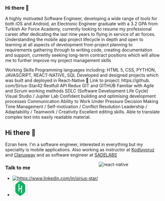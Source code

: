 ### Hi there 👋


A highly motivated Software Engineer, developing a wide range of tools for both iOS and Android, an Electronic Engineer graduate with a 3.2 GPA from Turkish Air Force Academy, currently looking to resume my professional career after dedicating the last nine years to flying in service of air forces. Understanding the mobile app project lifecycle in depth and open to learning at all aspects of development from project planning to requirements gathering through to writing code, creating documentation and support, currently seeking long-term contract positions which will allow me to further improve my project management skills



Working Skills
 	Programming languages including: HTML 5, CSS, PYTHON, JAVASCRIPT, REACT-NATIVE, SQL
 	Developed and designed projects which was built and deployed in React-Native
	Link to project: https://github. com/Sirius-Star42
 	Restfull API
 	Redux
 	GIT and GITHUB 
 	Familiar with Agile and Scrum working methods
 	SDLC (Software Development Life Cycle)
 	Visual Studio / Jupiter Lab
 	Confident building and optimising development processes
 	Communication
 	Ability to Work Under Pressure
 	Decision Making
 	Time Management / Self-motivation / Conflict Resolution
 	Leadership / Adaptability / Teamwork / Creativity
 	Excellent editing skills. 
 	Able to translate complex text into easily readable material.



<!--
**Sirius-Star42/Sirius-Star42** is a ✨ _special_ ✨ repository because its `README.md` (this file) appears on your GitHub profile.

Here are some ideas to get you started:

- 🔭 I’m currently working on ...
- 🌱 I’m currently learning ...
- 👯 I’m looking to collaborate on ...
- 🤔 I’m looking for help with ...
- 💬 Ask me about ...
- 📫 How to reach me: ...
- 😄 Pronouns: ...
- ⚡ Fun fact: ...
-->

## Hi there 👋
Ezran here. I'm a software engineer, interested in everything but my speciality is mobile applications. Also working as instructor at [Kodluyoruz](https://www.kodluyoruz.org/) and [Clarusway](https://clarusway.com/) and as software engineer at [SADELABS](https://sadelabs.com/) 

<img src="https://github.com/ezranbayantemur/ezranbayantemur/blob/master/animation_500_kd7ngokt.gif" alt="react-native" width=200 height=200 align="right">

### Talk to me   

 * <a href="https://www.linkedin.com/in/sirius-star" target="_blank">
    <img src="https://img.shields.io/badge/%20-linkedin-0072b1" alt="https://www.linkedin.com/in/sirius-star/">
   </a>

 *  <a href="https://www.hackerrank.com/Sirius_Star" target="_blank">
    <img src="hackerrank.jpg" width="50px" height="50px">
    </a>
 
